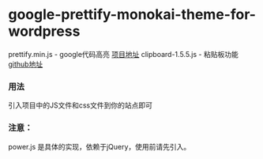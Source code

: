 # google-prettify-monokai-theme-for-wordpress
prettify.min.js - google代码高亮 [项目地址](https://github.com/google/code-prettify)
clipboard-1.5.5.js - 粘贴板功能 [github地址](https://zenorocha.github.io/clipboard.js)

### 用法
引入项目中的JS文件和css文件到你的站点即可

### 注意：
power.js 是具体的实现，依赖于jQuery，使用前请先引入。

